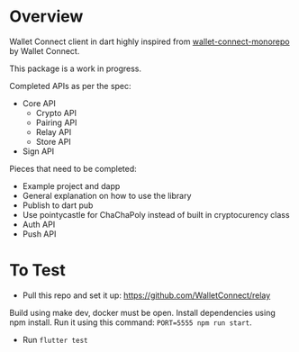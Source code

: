 # Overview
Wallet Connect client in dart highly inspired from [wallet-connect-monorepo](https://github.com/trustwallet/wallet-connect-kotlin) by Wallet Connect.

This package is a work in progress.

Completed APIs as per the spec:

- Core API
  - Crypto API
  - Pairing API
  - Relay API
  - Store API
- Sign API

Pieces that need to be completed:

- Example project and dapp
- General explanation on how to use the library
- Publish to dart pub
- Use pointycastle for ChaChaPoly instead of built in cryptocurency class
- Auth API
- Push API

# To Test

- Pull this repo and set it up: https://github.com/WalletConnect/relay

Build using make dev, docker must be open.
Install dependencies using npm install.
Run it using this command: `PORT=5555 npm run start`.

- Run `flutter test`